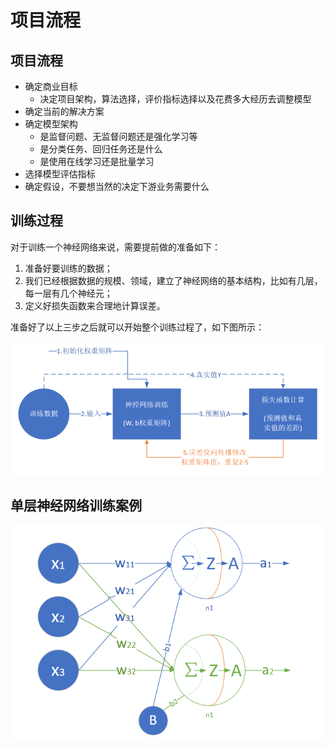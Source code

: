 # 项目流程

## 项目流程

* 确定商业目标
  * 决定项目架构，算法选择，评价指标选择以及花费多大经历去调整模型
* 确定当前的解决方案
* 确定模型架构
  * 是监督问题、无监督问题还是强化学习等
  * 是分类任务、回归任务还是什么
  * 是使用在线学习还是批量学习
* 选择模型评估指标
* 确定假设，不要想当然的决定下游业务需要什么

## 训练过程

对于训练一个神经网络来说，需要提前做的准备如下：

1. 准备好要训练的数据；
2. 我们已经根据数据的规模、领域，建立了神经网络的基本结构，比如有几层，每一层有几个神经元；
3. 定义好损失函数来合理地计算误差。

准备好了以上三步之后就可以开始整个训练过程了，如下图所示：

![](../.gitbook/assets/image%20%281%29.png)

## 单层神经网络训练案例

![](../.gitbook/assets/image%20%284%29.png)

